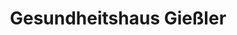 ---
title: "Gesundheitshaus Gießler"
url: /sigmaringen/gesundheitshaus-giessler-leopoldplatz/
shop: Sanitätshaus
---